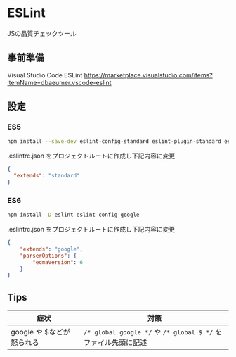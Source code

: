 # ESLint

JSの品質チェックツール

## 事前準備

Visual Studio Code ESLint
https://marketplace.visualstudio.com/items?itemName=dbaeumer.vscode-eslint

## 設定

### ES5

```bash
npm install --save-dev eslint-config-standard eslint-plugin-standard eslint-plugin-promise eslint-plugin-import eslint-plugin-node
```

.eslintrc.json をプロジェクトルートに作成し下記内容に変更
```json
{
  "extends": "standard"
}
```

### ES6

```bash
npm install -D eslint eslint-config-google
```

.eslintrc.json をプロジェクトルートに作成し下記内容に変更
```json
{
    "extends": "google",
    "parserOptions": {
        "ecmaVersion": 6
    }
}
```

## Tips

症状|対策
---|---
google や $などが怒られる|`/* global google */` や `/* global $ */` をファイル先頭に記述